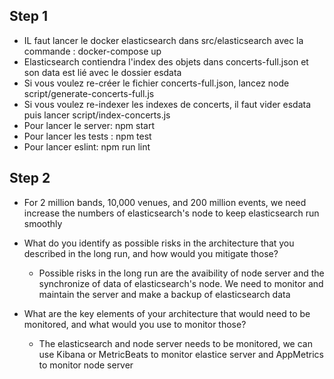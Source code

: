 ## Step 1

- IL faut lancer le docker elasticsearch dans src/elasticsearch avec la commande : docker-compose up
- Elasticsearch contiendra l'index des objets dans concerts-full.json et son data est lié avec le dossier esdata
- Si vous voulez re-créer le fichier concerts-full.json, lancez node  script/generate-concerts-full.js
- Si vous voulez re-indexer les indexes de concerts, il faut vider esdata puis lancer script/index-concerts.js
- Pour lancer le server: npm start
- Pour lancer les tests : npm test
- Pour lancer eslint: npm run lint

## Step 2

- For 2 million bands, 10,000 venues, and 200 million events, we need increase the numbers of elasticsearch's node to keep elasticsearch run smoothly 

- What do you identify as possible risks in the architecture that you described in the long run, and how would you mitigate those?

    -  Possible risks in the long run are the avaibility of node server and the synchronize of data of elasticsearch's node. We need to monitor and maintain the server and make a backup of elasticsearch data    

- What are the key elements of your architecture that would need to be monitored, and what would you use to monitor those?

    - The elasticsearch and node server needs to be monitored, we can use Kibana or MetricBeats to monitor elastice server and AppMetrics to monitor node server   

